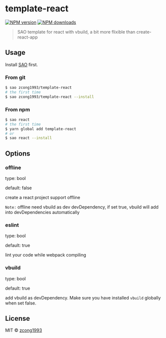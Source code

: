 # template-react

[![NPM version](https://img.shields.io/npm/v/template-react.svg?style=flat)](https://npmjs.com/package/template-react) [![NPM downloads](https://img.shields.io/npm/dm/template-react.svg?style=flat)](https://npmjs.com/package/template-react)

> SAO template for react with vbuild, a bit more flixible than create-react-app

## Usage

Install [SAO](https://github.com/egoist/sao) first.

### From git

```bash
$ sao zcong1993/template-react
# the first time
$ sao zcong1993/template-react --install
```

### From npm

```bash
$ sao react
# the first time
$ yarn global add template-react
# or 
$ sao react --install
```

## Options

### offline
type: bool

default: false

create a react project support offline

`Note:` offline need vbuild as dev devDependency, if set true, vbuild will add into devDependencies automatically

### eslint
type: bool

default: true

lint your code while webpack compiling

### vbuild
type: bool

default: true

add vbuild as devDependency. Make sure you have installed `vbuild` globally when set false.

## License

MIT &copy; [zcong1993](github.com/zcong1993)

